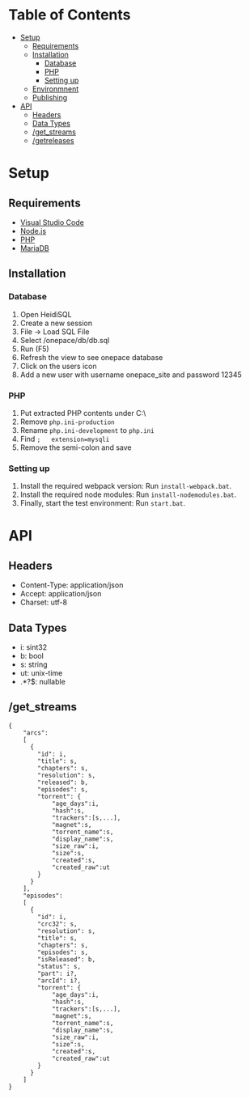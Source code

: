 # Table of Contents
- [Setup](#setup)
  - [Requirements](#requirements)
  - [Installation](#installation)
    - [Database](#database)
    - [PHP](#php)
    - [Setting up](#setting-up)
  - [Environmnent](#environment)
  - [Publishing](#publishing)
- [API](#api)
  - [Headers](#headers)
  - [Data Types](#data-types)
  - [/get_streams](#get_streams)
  - [/getreleases](#getreleases)

# Setup
## Requirements
- [Visual Studio Code](https://code.visualstudio.com/)
- [Node.js](https://nodejs.org/en/)
- [PHP](https://secure.php.net/downloads.php)
- [MariaDB](https://downloads.mariadb.org/)

## Installation
### Database
1. Open HeidiSQL
2. Create a new session
3. File -> Load SQL File
4. Select /onepace/db/db.sql
5. Run (F5)
6. Refresh the view to see onepace database
7. Click on the users icon
8. Add a new user with username onepace_site and password 12345

### PHP
1. Put extracted PHP contents under C:\
2. Remove `php.ini-production`
3. Rename `php.ini-development` to `php.ini`
4. Find `;   extension=mysqli`
5. Remove the semi-colon and save

### Setting up
1. Install the required webpack version: Run `install-webpack.bat`.
2. Install the required node modules: Run `install-nodemodules.bat`.
3. Finally, start the test environment: Run `start.bat`.

# API
## Headers
- Content-Type: application/json
- Accept: application/json
- Charset: utf-8
## Data Types
- i: sint32
- b: bool
- s: string
- ut: unix-time
- .*\?$: nullable
## /get_streams
```
{
    "arcs":
    [
      {
        "id": i,
        "title": s,
        "chapters": s,
        "resolution": s,
        "released": b,
        "episodes": s,
        "torrent": {
			"age_days":i,
			"hash":s,
			"trackers":[s,...],
			"magnet":s,
			"torrent_name":s,
			"display_name":s,
			"size_raw":i,
			"size":s,
			"created":s,
			"created_raw":ut
		}
      }
    ],
    "episodes":
    [
      {
        "id": i,
        "crc32": s,
        "resolution": s,
        "title": s,
        "chapters": s,
        "episodes": s,
        "isReleased": b,
        "status": s,
        "part": i?,
        "arcId": i?,
		"torrent": {
			"age_days":i,
			"hash":s,
			"trackers":[s,...],
			"magnet":s,
			"torrent_name":s,
			"display_name":s,
			"size_raw":i,
			"size":s,
			"created":s,
			"created_raw":ut
		}
      }
    ]
}
```
